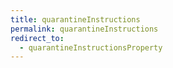 ```yaml
---
title: quarantineInstructions
permalink: quarantineInstructions
redirect_to:
  - quarantineInstructionsProperty
---
```

